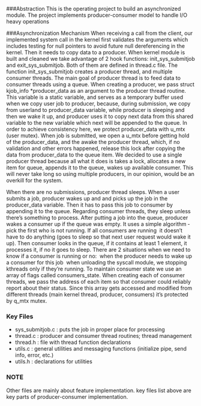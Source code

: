 ###Abstraction
This is the operating project to build an asynchronized module. The project implements producer-consumer model to handle I/O heavy operations 

###Asynchronization Mechanism
When receiving a call from the client, our implemented system call in the kernel first validates the arguments which includes testing for null pointers to avoid future null dereferencing in the kernel. Then it needs to copy data to a producer.
When kernel module is built and cleaned we take advantage of 2 hook functions: init_sys_submitjob and exit_sys_submitjob.
Both of them are defined in thread.c file. The function init_sys_submitjob creates a producer thread, and multiple consumer threads. The main goal of producer thread is to feed data to consumer threads using a queue. When creating a producer, we pass struct kjob_info *producer_data as an argument to the producer thread routine. This variable is a static variable, and serves as a temporary buffer used when we copy user job to producer, because, during submission, we copy from userland to producer_data variable, while producer is sleeping and then we wake it up, and producer uses it to copy next data from this shared variable to the new variable which next will be appended to the queue. In order to achieve consistency here, we protect producer_data with u_mtx (user mutex). When job is submitted, we open a u_mtx before getting hold of the producer_data, and the awake the producer thread, which, if no validation and other errors happened, release this lock after copying the data from producer_data to the queue item.
We decided to use a single producer thread because all what it does is takes a lock, allocates a new item for queue, appends it to the queue, wakes up available consumer. This will never take long so using multiple producers, in our opinion, would be an overkill for the system.

When there are no submissions, producer thread sleeps. When a user submits a job, producer wakes up and and picks up the job in the producer_data variable. Then it has to pass this job to consumer by appending it to the queue. Regarding consumer threads, they sleep unless there’s something to process. After putting a job into the queue, producer wakes a consumer up if the queue was empty. It uses a simple algorithm ­ pick the first who is not running. If all consumers are running ­ it doesn’t have to do anything (goes to sleep so that next user request would wake it up). Then consumer looks in the queue, if it contains at least 1 element, it processes it, if no it goes to sleep.
There are 2 situations when we need to know if a consumer is running or no:
­ when the producer needs to wake up a consumer for this job
­ when unloading the syscall module, we stopping kthreads only if they’re running.
To maintain consumer state we use an array of flags called consumers_state. When creating each of consumer threads, we pass the address of each item so that consumer could reliably report about their status. Since this array gets accessed and modified from different threads (main kernel thread, producer, consumers) it’s protected by q_mtx mutex.

### Key Files
- sys_submitjob.c : puts the job in proper place for processing
- thread.c : producer and consumer thread routines; thread management
- thread.h : file with thread function declarations
- utils.c  : general utilities and messaging functions (initialize pipe, send info, error, etc.) 
- utils.h : declarations for utilities

### NOTE
Other files are mainly about feature implementation. key files list above are key parts of producer-consumer implementation.
